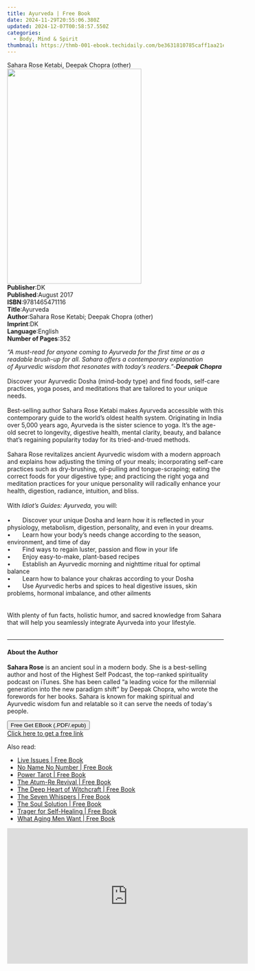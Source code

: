 ```yaml
---
title: Ayurveda | Free Book
date: 2024-11-29T20:55:06.380Z
updated: 2024-12-07T00:58:57.550Z
categories:
  - Body, Mind & Spirit
thumbnail: https://thmb-001-ebook.techidaily.com/be3631810785caff1aa21e2f61760fb9815dc5e1bd84f203b8795c3b95f7d678.jpg
---
```

<main id="book-container">
  <div class="flex flex-col">
    <div class="book-brief flex-1 py-6 px-4 sm:p-6 md:py-10 md:px-8">
      <!-- brief-->
      <div class="book-brief-main">
        Sahara Rose Ketabi, Deepak Chopra (other)
      </div>
    </div>
    <div
      class="book-meta-info flex-1 grid gap-4 col-start-1 col-end-3 row-start-1 sm:mb-6 sm:grid-cols-4 lg:gap-6 lg:col-start-2 lg:row-end-6 lg:row-span-6 lg:mb-0"
    >
      <div
        class="book-meta-info-left place-content-center mt-4 p-4 text-sm leading-6 col-start-2 col-span-2 dark:text-slate-400"
      >
        <img
          class="w-full h-500 object-cover rounded-lg sm:h-255 sm:col-span-2 lg:col-span-full"
          src="https://img-001-ebook.techidaily.com/6a63a42de3ebe88480efb57019fc78ff6920c4d69665e97c913499fabbc277eb.jpg"
          alt=""
          width="312"
          height="500"
        />
      </div>
      <div
        class="book-meta-info-right mt-2 col-start-1 row-start-2 col-span-3 self-center"
      >
        <!-- meta data  -->
        <div class="flex flex-col px-4 md:px-8">
          <div class="flex-1">
            <strong>Publisher</strong>:<span class="px-2">DK</span>
          </div>
          <div class="flex-1">
            <strong>Published</strong>:<span class="px-2">August 2017</span>
          </div>
          <div class="flex-1">
            <strong>ISBN</strong>:<span class="px-2">9781465471116</span>
          </div>
          <div class="flex-1">
            <strong>Title</strong>:<span class="px-2">Ayurveda</span>
          </div>
          <div class="flex-1">
            <strong>Author</strong>:<span class="px-2"
              >Sahara Rose Ketabi; Deepak Chopra (other)</span
            >
          </div>
          <div class="flex-1">
            <strong>Imprint</strong>:<span class="px-2">DK</span>
          </div>
          <div class="flex-1">
            <strong>Language</strong>:<span class="px-2">English</span>
          </div>
          <div class="flex-1">
            <strong>Number of Pages</strong>:<span class="px-2">352</span>
          </div>
        </div>
      </div>
    </div>
    <div class="book-description flex-1 py-6 px-4 sm:p-6 md:py-10 md:px-8">
      <div class="book-description-main">
        <div accordion-content="" id="description">
          <p>
            <i
              >“A must-read&nbsp;for&nbsp;anyone coming to Ayurveda for the
              first time or as a readable brush-up for all. Sahara offers a
              contemporary explanation of&nbsp;Ayurvedic&nbsp;wisdom
              that&nbsp;resonates with today’s readers.”-<b>Deepak Chopra</b></i
            ><br /><br />Discover your Ayurvedic Dosha (mind-body type) and find
            foods, self-care practices, yoga poses, and meditations that are
            tailored to your unique needs.<br /><br />
            Best-selling author Sahara Rose Ketabi makes Ayurveda accessible
            with this contemporary guide to the world’s oldest health system.
            Originating in India over 5,000 years ago, Ayurveda is the sister
            science to yoga. It’s the age-old secret to longevity, digestive
            health, mental clarity, beauty, and balance that’s regaining
            popularity today for its tried-and-trued methods. <br /><br />
            Sahara Rose revitalizes ancient Ayurvedic wisdom with a modern
            approach and explains how adjusting the timing of your meals;
            incorporating self-care practices such as dry-brushing, oil-pulling
            and tongue-scraping; eating the correct foods for your digestive
            type; and practicing the right yoga and meditation practices for
            your unique personality will radically enhance your health,
            digestion, radiance, intuition, and bliss.<br /><br />
            With <i>Idiot’s Guides: Ayurveda, </i>you will:<br /><br />
            •&nbsp;&nbsp;&nbsp;&nbsp;&nbsp;&nbsp; Discover your unique Dosha and
            learn how it is reflected in your physiology, metabolism, digestion,
            personality, and even in your dreams.<br />
            •&nbsp;&nbsp;&nbsp;&nbsp;&nbsp;&nbsp; Learn how your body’s needs
            change according to the season, environment, and time of day<br />
            •&nbsp;&nbsp;&nbsp;&nbsp;&nbsp;&nbsp; Find ways to regain luster,
            passion and flow in your life<br />
            •&nbsp;&nbsp;&nbsp;&nbsp;&nbsp;&nbsp; Enjoy easy-to-make,
            plant-based recipes <br />
            •&nbsp;&nbsp;&nbsp;&nbsp;&nbsp;&nbsp; Establish an Ayurvedic morning
            and nighttime ritual for optimal balance&nbsp;<br />
            •&nbsp;&nbsp;&nbsp;&nbsp;&nbsp;&nbsp; Learn how to balance your
            chakras according to your Dosha&nbsp;<br />
            •&nbsp;&nbsp;&nbsp;&nbsp;&nbsp;&nbsp; Use Ayurvedic herbs and spices
            to heal&nbsp;digestive issues, skin problems, hormonal imbalance,
            and other ailments<br /><br />
            <br />
            With plenty of fun facts, holistic humor, and sacred knowledge from
            Sahara that will help you seamlessly integrate Ayurveda into your
            lifestyle.<br /><br />
          </p>
        </div>
        <div class="accordion-fader"></div>
      </div>
    </div>
    <div class="book-excerpts flex-1 py-6 px-4 sm:p-6 md:py-10 md:px-8">
      <!-- excerpts-->
      <div class="book-excerpts-main">
        <hr />
        <h4 class="placeholder placeholder-heading">
          <span>About the Author</span>
        </h4>
        <p></p>
        <p>
          <b>Sahara Rose</b>&nbsp;is an ancient soul in a modern body. She is a
          best-selling author and host of the Highest Self Podcast, the
          top-ranked spirituality podcast on iTunes. She has been called “a
          leading voice for the millennial generation into the new paradigm
          shift” by Deepak Chopra, who wrote the forewords for her books. Sahara
          is known for making spiritual and Ayurvedic wisdom fun and relatable
          so it can serve the needs of today's people.
        </p>
        <p></p>
      </div>
    </div>
    <div
      class="book-about-author flex-1 py-6 px-4 sm:p-6 md:py-10 md:px-8"
    ></div>
    <div class="book-free-get flex-1 py-6 px-4 sm:p-6 md:py-10 md:px-8">
      <button
        id="btn-free-get"
        class="bg-blue-500 hover:bg-blue-700 text-white font-bold py-2 px-4 rounded"
      >
        Free Get EBook (.PDF/.epub)
      </button>
      <div id="countdown-display" class="px-2 text-lg mt-2"></div>
      <a
        id="free-link"
        class="hidden bg-blue-500 hover:bg-blue-700 text-white font-bold py-2 px-4 rounded"
        href="https://www.ebooks.com/en-us/book/95803870/ayurveda/sahara-rose-ketabi/"
        target="_blank"
        >Click here to get a free link</a
      >
    </div>
    <script>
      let countdownTime = 0;
      let countdownInterval = null;
      document
        .getElementById('btn-free-get')
        .addEventListener('click', startCountdown);
      function startCountdown() {
        countdownTime = new Date().getTime() + 60000 * 3;
        countdownInterval = setInterval(updateCountdown, 1000);
        document.getElementById('btn-free-get').disabled = true;
        document
          .getElementById('btn-free-get')
          .classList.add('bg-gray-500', 'cursor-not-allowed');
      }
      function updateCountdown() {
        let currentTime = new Date().getTime();
        let timeLeft = countdownTime - currentTime;
        let secondsLeft = Math.floor(timeLeft / 1000);
        document.getElementById('countdown-display').innerHTML =
          `Remaining time: ${secondsLeft} seconds.`;
        if (secondsLeft <= 0) {
          clearInterval(countdownInterval);
          document.getElementById('btn-free-get').classList.add('hidden');
          document.getElementById('free-link').classList.remove('hidden');
          document.getElementById('countdown-display').innerHTML = '';
        }
      }
    </script>
  </div>
</main>

<ins class="adsbygoogle"
      style="display:block"
      data-ad-client="ca-pub-7571918770474297"
      data-ad-slot="8358498916"
      data-ad-format="auto"
      data-full-width-responsive="true"></ins>
    

<span class="atpl-alsoreadstyle">Also read:</span>
<div><ul>
<li><a href="https://novels-ebooks.techidaily.com/1172373-9781780998275-live-issues/"><u>Live Issues | Free Book</u></a></li>
<li><a href="https://novels-ebooks.techidaily.com/1172374-9781780998930-no-name-no-number/"><u>No Name No Number | Free Book</u></a></li>
<li><a href="https://novels-ebooks.techidaily.com/1171649-9781476753065-power-tarot/"><u>Power Tarot | Free Book</u></a></li>
<li><a href="https://novels-ebooks.techidaily.com/1172365-9781780994383-the-atum-re-revival/"><u>The Atum-Re Revival | Free Book</u></a></li>
<li><a href="https://novels-ebooks.techidaily.com/1172369-9781780999197-the-deep-heart-of-witchcraft/"><u>The Deep Heart of Witchcraft | Free Book</u></a></li>
<li><a href="https://novels-ebooks.techidaily.com/1168818-9781577318040-the-seven-whispers/"><u>The Seven Whispers | Free Book</u></a></li>
<li><a href="https://novels-ebooks.techidaily.com/1172682-9781932073539-the-soul-solution/"><u>The Soul Solution | Free Book</u></a></li>
<li><a href="https://novels-ebooks.techidaily.com/1172692-9781932073379-trager-for-self-healing/"><u>Trager for Self-Healing | Free Book</u></a></li>
<li><a href="https://novels-ebooks.techidaily.com/1172379-9781780999807-what-aging-men-want/"><u>What Aging Men Want | Free Book</u></a></li>
</ul></div>

<!-- affiliate ads begin -->
<iframe width="560" height="315" src="https://www.youtube.com/embed/c17xsnbinCQ?si=xHKslFgC3QbxY4qW" title="YouTube video player" frameborder="0" allow="accelerometer; autoplay; clipboard-write; encrypted-media; gyroscope; picture-in-picture; web-share" referrerpolicy="strict-origin-when-cross-origin" allowfullscreen></iframe>
<!-- affiliate ads end -->

